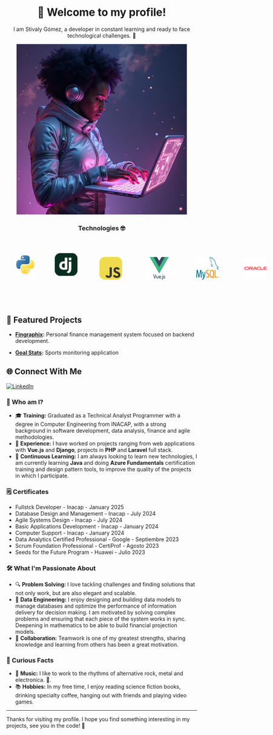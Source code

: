 <h1 align="center">
<strong>🙌 Welcome to my profile!</strong> </br> 
</h1>
<p align="center">
I am Stivaly Gómez, a developer in constant learning and ready to face technological challenges. 🚀
</p>

<div align="center">
    <img src="VmZqucttCw33nmJDcc7r--1--rjrcy.jpg" width="450" height="450">
</div>

<h3 align="center">
  <strong>Technologies 🤓</strong> </br> </br>
</h3>

<div style="display: flex;" align="center">
  <img src="DeviconPython.svg" alt="Python" width="60" height="60" style="padding: 20px;">&nbsp;&nbsp;
  <img src="SkillIconsDjango.svg" alt="Django" width="60" height="60" style="padding: 20px;">&nbsp;&nbsp;
  <img src="SkillIconsJavascript.svg" alt="JavaScript" width="60" height="60" style="margin: 30px;">&nbsp;&nbsp;
  <img src="DeviconVuejsWordmark.svg" alt="Vuejs" width="60" height="60" style="margin: 30px;">&nbsp;&nbsp;
  <img src="LogosMysql.svg" alt="MySQL" width="60" height="60" style="margin: 30px;">&nbsp;&nbsp;
  <img src="DeviconOracle.svg" alt="Oracle" width="60" height="60" style="margin: 30px;">&nbsp;&nbsp;
  <img src="LogosAzureIcon.svg" alt="Azure" width="60" height="60" style="margin: 30px;">&nbsp;&nbsp;
  <img src="LogosFigma.svg" alt="Figma" width="60" height="60" style="margin: 30px;">&nbsp;&nbsp;
</div></br></br>

## 🚀 Featured Projects

- **[Fingraphix](https://github.com/Stivaly/FinGraphix):** Personal finance management system focused on backend development.

- **[Goal Stats](https://github.com/Stivaly/Goal-Stats):** Sports monitoring application

## 🌐 Connect With Me
[![LinkedIn](https://img.shields.io/badge/LinkedIn-blue?style=flat&logo=linkedin)](https://www.linkedin.com/in/stivaly-gomez/)

### 🎯 Who am I?
- 🎓 **Training:** Graduated as a Technical Analyst Programmer with a degree in Computer Engineering from INACAP, with a strong background in software development, data analysis, finance and agile methodologies.
- 💼 **Experience:** I have worked on projects ranging from web applications with **Vue.js** and **Django**, projects in **PHP** and **Laravel** full stack.
- 🌱 **Continuous Learning:** I am always looking to learn new technologies, I am currently learning **Java** and doing **Azure Fundamentals** certification training and design pattern tools, to improve the quality of the projects in which I participate.

### 🗒️ Certificates
- Fullstck Developer - Inacap - January 2025
- Database Design and Management - Inacap - July 2024
- Agile Systems Design - Inacap - July 2024
- Basic Applications Development - Inacap - January 2024
- Computer Support - Inacap - January 2024
- Data Analytics Certified Professional - Google - Septiembre 2023
- Scrum Foundation Professional - CertiProf - Agosto 2023
- Seeds for the Future Program - Huawei - Julio 2023

### 🛠️ What I'm Passionate About
- 🔍 **Problem Solving:** I love tackling challenges and finding solutions that not only work, but are also elegant and scalable.
- 🎨 **Data Engineering:** I enjoy designing and building data models to manage databases and optimize the performance of information delivery for decision making. I am motivated by solving complex problems and ensuring that each piece of the system works in sync. Deepening in mathematics to be able to build financial projection models.
- 🤝 **Collaboration:** Teamwork is one of my greatest strengths, sharing knowledge and learning from others has been a great motivation.

### 🌟 Curious Facts
- 🎵 **Music:** I like to work to the rhythms of alternative rock, metal and electronica. 🎸.
- 📚 **Hobbies:** In my free time, I enjoy reading science fiction books, drinking specialty coffee, hanging out with friends and playing video games.

---

Thanks for visiting my profile. I hope you find something interesting in my projects, see you in the code! 🚀
